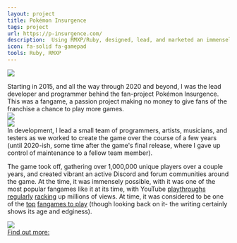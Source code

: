 ```yaml
---
layout: project
title: Pokémon Insurgence
tags: project
url: https://p-insurgence.com/
description:  Using RMXP/Ruby, designed, lead, and marketed an immensely successful fan-game in the Pokémon universe resulting in over 1,000,000 unique players and a large online community.
icon: fa-solid fa-gamepad
tools: Ruby, RMXP
---
```


<img src='/assets/insurgence.png' class='insurgence-logo'></i>

<div class='insurgence-grid'>


<div class='insurgence-card'>Starting in 2015, and all the way through 2020 and beyond, I was the lead developer and programmer behind the fan-project Pokémon Insurgence. This was a fangame, a passion project making no money to give fans of the franchise a chance to play more games.</div>

<div><img src='/assets/insurgence-menu.gif'></img></div>
<div><img src='/assets/stunfisk.jpg'></img></div>

<div class='insurgence-card'>
In development, I lead a small team of programmers, artists, musicians, and testers as we worked to create the game over the course of a few years (until 2020-ish, some time after the game's final release, where I gave up control of maintenance to a fellow team member). </div>


<div class='insurgence-card'>
<p>The game took off, gathering over 1,000,000 unique players over a couple years, and created vibrant an active Discord and forum communities around the game. At the time, it was immensely possible, with it was one of the most popular fangames like it at its time, with YouTube <a href='https://www.youtube.com/watch?v=C6cHaqOb96I'>playthroughs</a> <a href='https://www.youtube.com/watch?v=fijEKMgnyjI'>regularly</a> <a href='https://www.youtube.com/watch?v=bJkBYeG5_vU'>racking</a> up millions of views. At time, it was considered to be one of the <a href='https://www.youtube.com/watch?v=4zptti2kJpk'>top</a> <a href='https://www.youtube.com/watch?v=9clurECR-Cg&t'>fangames to play</a> (though looking back on it- the writing certainly shows its age and edginess).
</p></div>

<div><img src='/assets/insurgence-map.jpg'></img></div>


</div>

<a href="https://p-insurgence.com/" class='cta-btn'>
Find out more: <i class="fa-solid fa-gamepad"></i>
</a>
